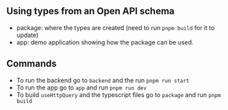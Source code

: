 ## Using types from an Open API schema

- package: where the types are created (need to run `pnpm build` for it to update)
- app: demo application showing how the package can be used.

## Commands

- To run the backend go to `backend` and the run `pnpm run start`
- To run the app go to `app` and run `pnpm run dev`
- To build `useHttpQuery` and the typescript files go to `package` and run `pnpm build`
